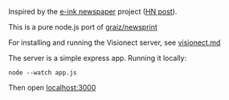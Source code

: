 Inspired by the [e-ink newspaper](https://github.com/mmicire/nyt2png) project ([HN post](https://news.ycombinator.com/item?id=26611371)).

This is a pure node.js port of [graiz/newsprint](https://github.com/graiz/newsprint)

For installing and running the Visionect server, see [visionect.md](visionect.md)

The server is a simple express app. Running it locally:
```
node --watch app.js
```
Then open <localhost:3000>
